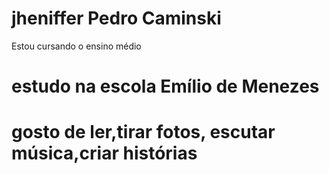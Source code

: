 # jheniffer Pedro Caminski
Estou cursando o ensino médio

# estudo na escola Emílio de Menezes

# gosto de ler,tirar fotos, escutar música,criar histórias



